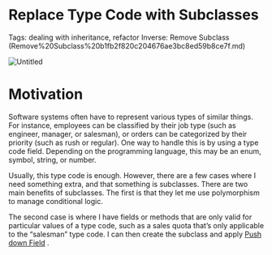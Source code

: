# Replace Type Code with Subclasses

Tags: dealing with inheritance, refactor
Inverse: Remove Subclass (Remove%20Subclass%20b1fb2f820c204676ae3bc8ed59b8ce7f.md)

![Untitled](Replace%20Type%20Code%20with%20Subclasses%207ed0b2480f1f43999d2a72464e25cc8d/Untitled.png)

# Motivation

Software systems often have to represent various types of similar things. For instance, employees can be classified by their job type (such as engineer, manager, or salesman), or orders can be categorized by their priority (such as rush or regular). One way to handle this is by using a type code field. Depending on the programming language, this may be an enum, symbol, string, or number.

Usually, this type code is enough. However, there are a few cases where I need something extra, and that something is subclasses. There are two main benefits of subclasses. The first is that they let me use polymorphism to manage conditional logic.

The second case is where I have fields or methods that are only valid for particular values of a type code, such as a sales quota that’s only applicable to the “salesman” type code. I can then create the subclass and apply [Push down Field](Push%20down%20Field%203f4c145a1c36447d93b4f4353b75757e.md) .